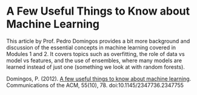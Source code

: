 # A Few Useful Things to Know about Machine Learning

This article by Prof. Pedro Domingos provides a bit more background and discussion of the essential concepts in machine learning covered in Modules 1 and 2.  It covers topics such as overfitting, the role of data vs model vs features, and the use of ensembles, where many models are learned instead of just one (something we look at with random forests).

Domingos, P. (2012). [A few useful things to know about machine learning](https://homes.cs.washington.edu/~pedrod/papers/cacm12.pdf). Communications of the ACM, 55(10), 78. doi:10.1145/2347736.2347755